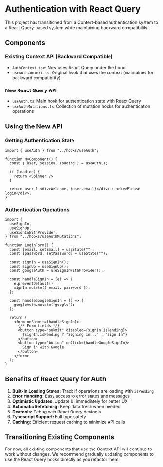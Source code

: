 # Authentication with React Query

This project has transitioned from a Context-based authentication system to a React Query-based system while maintaining backward compatibility.

## Components

### Existing Context API (Backward Compatible)

- `AuthContext.tsx`: Now uses React Query under the hood
- `useAuthContext.ts`: Original hook that uses the context (maintained for backward compatibility)

### New React Query API

- `useAuth.ts`: Main hook for authentication state with React Query
- `useAuthMutations.ts`: Collection of mutation hooks for authentication operations

## Using the New API

### Getting Authentication State

```tsx
import { useAuth } from "../hooks/useAuth";

function MyComponent() {
  const { user, session, loading } = useAuth();

  if (loading) {
    return <Spinner />;
  }

  return user ? <div>Welcome, {user.email}</div> : <div>Please login</div>;
}
```

### Authentication Operations

```tsx
import {
  useSignIn,
  useSignUp,
  useSignInWithProvider,
} from "../hooks/useAuthMutations";

function LoginForm() {
  const [email, setEmail] = useState("");
  const [password, setPassword] = useState("");

  const signIn = useSignIn();
  const signUp = useSignUp();
  const googleAuth = useSignInWithProvider();

  const handleSignIn = (e) => {
    e.preventDefault();
    signIn.mutate({ email, password });
  };

  const handleGoogleSignIn = () => {
    googleAuth.mutate("google");
  };

  return (
    <form onSubmit={handleSignIn}>
      {/* Form fields */}
      <button type="submit" disabled={signIn.isPending}>
        {signIn.isPending ? "Signing in..." : "Sign In"}
      </button>
      <button type="button" onClick={handleGoogleSignIn}>
        Sign in with Google
      </button>
    </form>
  );
}
```

## Benefits of React Query for Auth

1. **Built-in Loading States:** Track if operations are loading with `isPending`
2. **Error Handling:** Easy access to error states and messages
3. **Optimistic Updates:** Update UI immediately for better UX
4. **Automatic Refetching:** Keep data fresh when needed
5. **Devtools:** Debug with React Query devtools
6. **Typescript Support:** Full type safety
7. **Caching:** Efficient request caching to minimize API calls

## Transitioning Existing Components

For now, all existing components that use the Context API will continue to work without changes. We recommend gradually updating components to use the React Query hooks directly as you refactor them.
